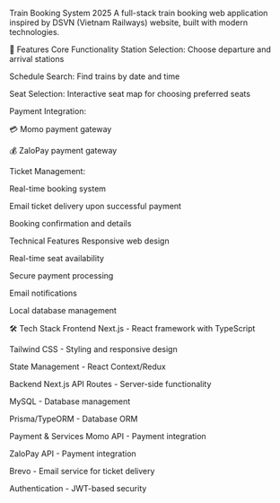 Train Booking System 2025
A full-stack train booking web application inspired by DSVN (Vietnam Railways) website, built with modern technologies.

🚀 Features
Core Functionality
Station Selection: Choose departure and arrival stations

Schedule Search: Find trains by date and time

Seat Selection: Interactive seat map for choosing preferred seats

Payment Integration:

💳 Momo payment gateway

💰 ZaloPay payment gateway

Ticket Management:

Real-time booking system

Email ticket delivery upon successful payment

Booking confirmation and details

Technical Features
Responsive web design

Real-time seat availability

Secure payment processing

Email notifications

Local database management

🛠️ Tech Stack
Frontend
Next.js - React framework with TypeScript

Tailwind CSS - Styling and responsive design

State Management - React Context/Redux

Backend
Next.js API Routes - Server-side functionality

MySQL - Database management

Prisma/TypeORM - Database ORM

Payment & Services
Momo API - Payment integration

ZaloPay API - Payment integration

Brevo - Email service for ticket delivery

Authentication - JWT-based security

